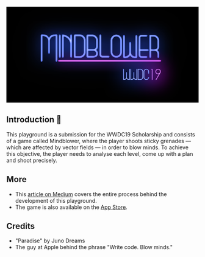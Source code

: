 ![MindblowerBanner](Banner.png)

## Introduction 👋
This playground is a submission for the WWDC19 Scholarship and consists of a game called Mindblower, where the player shoots sticky grenades — which are affected by vector fields — in order to blow minds. To achieve this objective, the player needs to analyse each level, come up with a plan and shoot precisely.

## More
- This [article on Medium](https://medium.freecodecamp.org/how-i-won-a-scholarship-to-apples-yearly-event-for-the-second-time-f04f5f4636b1) covers the entire process behind the development of this playground.
- The game is also available on the [App Store](https://itunes.apple.com/us/app/mindblower-the-game/id1460079689?mt=8).

## Credits
- "Paradise" by Juno Dreams
- The guy at Apple behind the phrase "Write code. Blow minds."
